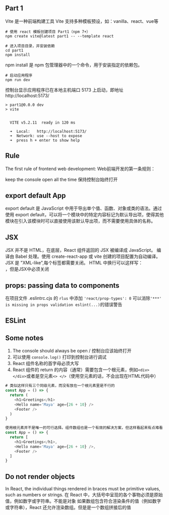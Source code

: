 ## Part 1

Vite 是一种前端构建工具
Vite 支持多种模板预设，如：vanilla、react、vue等


```
# 使用 react 模板创建项目 Part1（npm 7+）
npm create vite@latest part1 -- --template react
```

```
# 进入项目目录，并安装依赖
cd part1
npm install
```
npm install 是 npm 包管理器中的一个命令，用于安装指定的依赖包。

```
# 启动应用程序
npm run dev
```

控制台显示应用程序已在本地主机端口 5173 上启动，即地址 http://localhost:5173/
```
> part1@0.0.0 dev
> vite


  VITE v5.2.11  ready in 120 ms

  ➜  Local:   http://localhost:5173/
  ➜  Network: use --host to expose
  ➜  press h + enter to show help

```


## Rule
The first rule of frontend web development:
Web前端开发的第一条规则：

keep the console open all the time
保持控制台始终打开


## export default App
export default 是 JavaScript 中用于导出单个值、函数、对象或类的语法。通过使用 export default，可以将一个模块中的特定内容标记为默认导出项，使得其他模块在引入该模块时可以直接使用该默认导出项，而不需要使用具体的名称。

## JSX
JSX 并不是 HTML，在底层，React 组件返回的 JSX 被编译成 JavaScript。
编译由 Babel 处理。使用 create-react-app 或 vite 创建的项目配置为自动编译。
JSX 是 "XML-like",每个标签都需要关闭。
HTML 中换行可以这样写：<br>，但是JSX中必须关闭 <br />

## props: passing data to components
在项目文件 .eslintrc.cjs 的 `rlus` 中添加 `'react/prop-types': 0` 可以消除`'***' is missing in props validation eslint(...)`的错误警告


## ESLint


## Some notes
1. The console should always be open / 控制台应该始终打开
2. 可以使用 `console.log()` 打印到控制台进行调试
3. React 组件名称的首字母必须大写
4. React 组件的 return 的内容（通常）需要包含一个根元素，例如`<div> </div>`或者是空元素`<> </>`（使用空元素的话，不会出现在HTML代码中）
```js
# 类似这样只有三个同级元素，而没有放在一个根元素里是不行的
const App = () => {
  return (
    <h1>Greetings</h1>
    <Hello name='Maya' age={26 + 10} />
    <Footer />
  )
}
```
```js
使用根元素并不是唯一的可行选择。组件数组也是一个有效的解决方案，但这样看起来有点难看：
const App = () => {
  return [
    <h1>Greetings</h1>,
    <Hello name='Maya' age={26 + 10} />,
    <Footer />
  ]
}
``` 


## Do not render objects
In React, the individual things rendered in braces must be primitive values, such as numbers or strings.
在 React 中，大括号中呈现的各个事物必须是原始值，例如数字或字符串。不能是对象
如果数组包含符合渲染条件的值（例如数字或字符串），React 还允许渲染数组。但是是一个数组拼接后的值